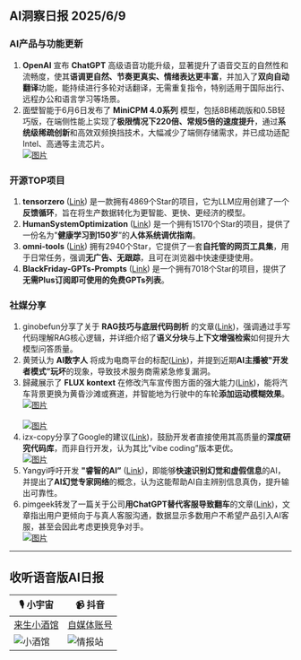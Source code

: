 ## AI洞察日报 2025/6/9

### **AI产品与功能更新**
1. **OpenAI** 宣布 **ChatGPT** 高级语音功能升级，显著提升了语音交互的自然性和流畅度，使其**语调更自然、节奏更真实、情绪表达更丰富**，并加入了**双向自动翻译**功能，能持续进行多轮对话翻译，无需重复指令，特别适用于国际出行、远程办公和语言学习等场景。
2. 面壁智能于6月6日发布了 **MiniCPM 4.0系列** 模型，包括8B稀疏版和0.5B轻巧版，在端侧性能上实现了**极限情况下220倍、常规5倍的速度提升**，通过**系统级稀疏创新**和高效双频换挡技术，大幅减少了端侧存储需求，并已成功适配Intel、高通等主流芯片。
 <br/> [![图片](https://cdn.jsdmirror.cn/gh/justlovemaki/imagehub@main/assets/2025/07/news_01jzja8n34fgkt7rrdx990cw0m.png)](https://cdn.jsdmirror.cn/gh/justlovemaki/imagehub@main/assets/2025/07/news_01jzja8n34fgkt7rrdx990cw0m.png) <br/>

### **开源TOP项目**
1. **tensorzero** ([Link](https://github.com/tensorzero/tensorzero)) 是一款拥有4869个Star的项目，它为LLM应用创建了一个**反馈循环**，旨在将生产数据转化为更智能、更快、更经济的模型。
2. **HumanSystemOptimization** ([Link](https://github.com/zijie0/HumanSystemOptimization)) 是一个拥有15170个Star的项目，提供了一份名为"**健康学习到150岁**”的**人体系统调优指南**。
3. **omni-tools** ([Link](https://github.com/iib0011/omni-tools)) 拥有2940个Star，它提供了一套**自托管的网页工具集**，用于日常任务，强调**无广告、无跟踪**，且可在浏览器中快速便捷使用。
4. **BlackFriday-GPTs-Prompts** ([Link](https://github.com/friuns2/BlackFriday-GPTs-Prompts)) 是一个拥有7018个Star的项目，提供了**无需Plus订阅即可使用的免费GPTs列表**。

### **社媒分享**
1. ginobefun分享了关于 **RAG技巧与底层代码剖析** 的文章([Link](https://x.com/hongming731/status/1931695593300295887))，强调通过手写代码理解RAG核心逻辑，并详细介绍了**语义分块**与**上下文增强检索**如何提升大模型问答质量。
2. 黄赟认为 **AI数字人** 将成为电商平台的标配([Link](https://x.com/huangyun_122/status/1931651642912575799))，并提到近期**AI主播被"开发者模式”玩坏**的现象，导致技术服务商需紧急修复漏洞。
3. 歸藏展示了 **FLUX kontext** 在修改汽车宣传图方面的强大能力([Link](https://m.okjike.com/originalPosts/684554a3f2a4a64de9113b05))，能将汽车背景更换为黄昏沙滩或赛道，并智能地为行驶中的车轮**添加运动模糊效果**。
 <br/> [![图片](https://cdnv2.ruguoapp.com/FgYlujbzq6TyHy_7vk80onRQz2s0v3.png)](https://cdnv2.ruguoapp.com/FgYlujbzq6TyHy_7vk80onRQz2s0v3.png) <br/>
 <br/> [![图片](https://cdnv2.ruguoapp.com/Frl3Mso4Vw3AJ0TMEhauKTMf1KJSv3.png)](https://cdnv2.ruguoapp.com/Frl3Mso4Vw3AJ0TMEhauKTMf1KJSv3.png) <br/>
4. izx-copy分享了Google的建议([Link](https://m.okjike.com/originalPosts/684547c3380c5253de2afdb8))，鼓励开发者直接使用其高质量的**深度研究代码库**，而非自行开发，认为其比"vibe coding”版本更优。
 <br/> [![图片](https://cdnv2.ruguoapp.com/Fq5xvk7MirT9ygZ10T5hIx3lWRlvv3.jpg)](https://cdnv2.ruguoapp.com/Fq5xvk7MirT9ygZ10T5hIx3lWRlvv3.jpg) <br/>
5. Yangyi呼吁开发 **"睿智的AI”** ([Link](https://x.com/Yangyixxxx/status/1931568827126743513))，即能够**快速识别幻觉和虚假信息**的AI，并提出了**AI幻觉专家网络**的概念，认为这能帮助AI自主辨别信息真伪，提升输出可靠性。
6. pimgeek转发了一篇关于公司**用ChatGPT替代客服导致翻车**的文章([Link](https://mp.weixin.qq.com/s/68NngKn8nhZEziLkRvBcTg))，文章指出用户更倾向于与真人客服沟通，数据显示多数用户不希望产品引入AI客服，甚至会因此考虑更换竞争对手。
 <br/> [![图片](https://cdn.jsdmirror.cn/gh/justlovemaki/imagehub@main/assets/2025/07/news_01jzja8krvf3j8sjyv4b0hfcqp.jpg)](https://cdn.jsdmirror.cn/gh/justlovemaki/imagehub@main/assets/2025/07/news_01jzja8krvf3j8sjyv4b0hfcqp.jpg) <br/>

 ---

## **收听语音版AI日报**

| 🎙️ **小宇宙** | 📹 **抖音** |
| --- | --- |
| [来生小酒馆](https://www.xiaoyuzhoufm.com/podcast/683c62b7c1ca9cf575a5030e)  |   [自媒体账号](https://www.douyin.com/user/MS4wLjABAAAAwpwqPQlu38sO38VyWgw9ZjDEnN4bMR5j8x111UxpseHR9DpB6-CveI5KRXOWuFwG)| 
| ![小酒馆](https://cdn.jsdmirror.com/gh/justlovemaki/imagehub@main/logo/f959f7984e9163fc50d3941d79a7f262.md.png) | ![情报站](https://cdn.jsdmirror.com/gh/justlovemaki/imagehub@main/logo/7fc30805eeb831e1e2baa3a240683ca3.md.png) |